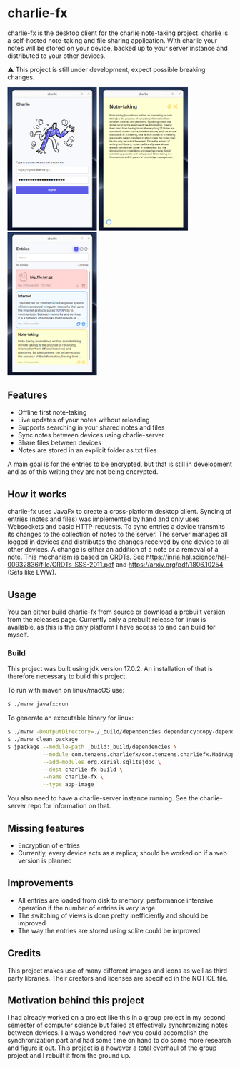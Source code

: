 # charlie-fx

charlie-fx is the desktop client for the charlie note-taking project.
charlie is a self-hosted note-taking and file sharing application. 
With charlie your notes will be stored on your device, backed up to
your server instance and distributed to your other devices.

⚠️ This project is still under development, expect possible breaking changes.

<img src="images/Screenshot-0.png" width="200px" alt="img"/>
<img src="images/Screenshot-1.png" width="200px" alt="img"/>
<img src="images/Screenshot-2.png" width="200px" alt="img"/>

## Features
- Offline first note-taking
- Live updates of your notes without reloading
- Supports searching in your shared notes and files
- Sync notes between devices using charlie-server
- Share files between devices
- Notes are stored in an explicit folder as txt files

A main goal is for the entries to be encrypted, but that is still
in development and as of this writing they are not being encrypted.

## How it works
charlie-fx uses JavaFx to create a cross-platform desktop client. Syncing of 
entries (notes and files) was implemented by hand and only uses Websockets and basic HTTP-requests.
To sync entries a device transmits its changes to the collection of notes to the server. The server
manages all logged in devices and distributes the changes received by one device to all other 
devices. A change is either an addition of a note or a removal of a note. This mechanism is based 
on CRDTs. See https://inria.hal.science/hal-00932836/file/CRDTs_SSS-2011.pdf and https://arxiv.org/pdf/1806.10254 (Sets like LWW).

## Usage
You can either build charlie-fx from source or download a prebuilt version from the releases page.
Currently only a prebuilt release for linux is available, as this is the only platform I have
access to and can build for myself.

### Build
This project was built using jdk version 17.0.2. An installation
of that is therefore necessary to build this project.

To run with maven on linux/macOS use:
```bash
$ ./mvnw javafx:run
```

To generate an executable binary for linux:
```bash
$ ./mvnw -DoutputDirectory=./_build/dependencies dependency:copy-dependencies
$ ./mvnw clean package
$ jpackage --module-path _build:_build/dependencies \
           --module com.tenzens.charliefx/com.tenzens.charliefx.MainApplication \
           --add-modules org.xerial.sqlitejdbc \
           --dest charlie-fx-build \
           --name charlie-fx \
           --type app-image
```

You also need to have a charlie-server instance running. See the charlie-server repo for 
information on that.

## Missing features
- Encryption of entries
- Currently, every device acts as a replica; should be worked on if a web version is planned

## Improvements
- All entries are loaded from disk to memory, performance intensive operation if the number of entries is very large
- The switching of views is done pretty inefficiently and should be improved
- The way the entries are stored using sqlite could be improved

## Credits
This project makes use of many different images and icons as well as third party libraries. 
Their creators and licenses are specified in the NOTICE file.

## Motivation behind this project
I had already worked on a project like
this in a group project in my second semester of computer science but failed at effectively synchronizing notes between devices. I always wondered how you could
accomplish the synchronization part and had some time on hand to do some more research and figure it
out. This project is a however a total overhaul of the group project and I rebuilt it from the ground up.